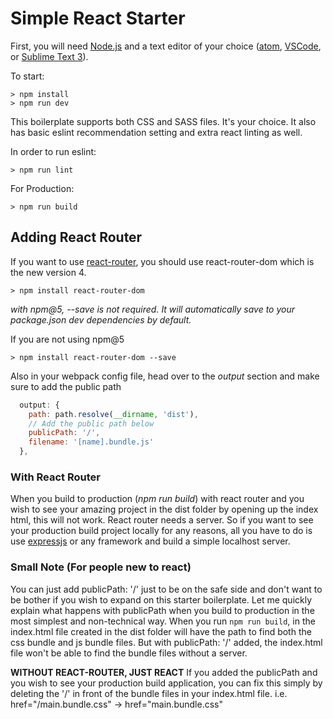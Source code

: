 # Simple React Starter

First, you will need [Node.js](https://nodejs.org/en/) and a text editor of your choice ([atom](https://atom.io/), [VSCode](https://code.visualstudio.com/), or [Sublime Text 3](https://www.sublimetext.com/3)).

To start:

```
> npm install
> npm run dev
```

This boilerplate supports both CSS and SASS files. It's your choice. It also has basic eslint recommendation setting and extra react linting as well.

In order to run eslint:

```
> npm run lint
```

For Production:

```
> npm run build
```

## Adding React Router

If you want to use [react-router](https://github.com/ReactTraining/react-router), you should use react-router-dom which is the new version 4.

```
> npm install react-router-dom
```
*with npm@5, --save is not required. It will automatically save to your package.json dev dependencies by default.*

If you are not using npm@5

```
> npm install react-router-dom --save
```

Also in your webpack config file, head over to the *output* section and make sure to add the public path

```js
  output: {
    path: path.resolve(__dirname, 'dist'),
    // Add the public path below
    publicPath: '/',
    filename: '[name].bundle.js'
  },
```

### With React Router

When you build to production (*npm run build*) with react router and you wish to see your amazing project in the dist folder by opening up the index html, this will not work. React router needs a server. So if you want to see your production build project locally for any reasons, all you have to do is use [expressjs](http://expressjs.com/) or any framework and build a simple localhost server.

### Small Note (For people new to react)

You can just add publicPath: '/' just to be on the safe side and don't want to be bother if you wish to expand on this starter boilerplate. Let me quickly explain what happens with publicPath when you build to production in the most simplest and non-technical way. When you run ``` npm run build ```, in the index.html file created in the dist folder will have the path to find both the css bundle and js bundle files. But with publicPath: '/' added, the index.html file won't be able to find the bundle files without a server.

**WITHOUT REACT-ROUTER, JUST REACT**
If you added the publicPath and you wish to see your production build application, you can fix this simply by deleting the '/' in front of the bundle files in your index.html file.
i.e. href="/main.bundle.css" -> href="main.bundle.css"

